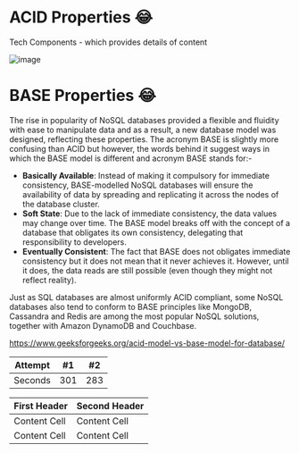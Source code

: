 # ACID Properties :joy:
Tech Components - which provides details of content

![image](https://user-images.githubusercontent.com/115500959/196360371-8f592704-05f1-4e84-ad8f-599138961d07.png)

# BASE Properties :joy:
The rise in popularity of NoSQL databases provided a flexible and fluidity with ease to manipulate data and as a result, a new database model was designed, reflecting these properties. The acronym BASE is slightly more confusing than ACID but however, the words behind it suggest ways in which the BASE model is different and acronym BASE stands for:-

- **Basically Available**: Instead of making it compulsory for immediate consistency, BASE-modelled NoSQL databases will ensure the availability of data by spreading and replicating it across the nodes of the database cluster.
- **Soft State**: Due to the lack of immediate consistency, the data values may change over time. The BASE model breaks off with the concept of a database that obligates its own consistency, delegating that responsibility to developers.
- **Eventually Consistent**: The fact that BASE does not obligates immediate consistency but it does not mean that it never achieves it. However, until it does, the data reads are still possible (even though they might not reflect reality).

Just as SQL databases are almost uniformly ACID compliant, some NoSQL databases also tend to conform to BASE principles like MongoDB, Cassandra and Redis are among the most popular NoSQL solutions, together with Amazon DynamoDB and Couchbase.


https://www.geeksforgeeks.org/acid-model-vs-base-model-for-database/

| Attempt | #1    | #2    |
| :---:   | :---: | :---: |
| Seconds | 301   | 283   |

| First Header  | Second Header |
| ------------- | ------------- |
| Content Cell  | Content Cell  |
| Content Cell  | Content Cell  |

